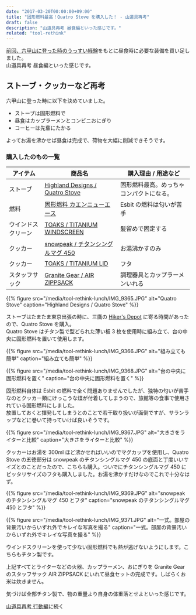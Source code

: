 ```yaml
---
date: "2017-03-20T00:00:00+09:00"
title: "固形燃料最高！Quatro Stove を購入した！ - 山道具再考"
draft: false
description: "山道具再考 昼食編といった感じです。"
related: "tool-rethink"
---
```


<!--more-->

[前回、六甲山に登った時のうっすい経験](/post/first-climb/)をもとに昼食時に必要な装備を買い足しました。  
山道具再考 昼食編といった感じです。

## ストーブ・クッカーなど再考

六甲山に登った時に以下を決めていました。

- ストーブは固形燃料で
- 昼食はカップラーメンとコンビニおにぎり
- コーヒーは先輩にたかる

よってお湯を沸かせば昼食は完成で、荷物を大幅に削減できそうです。

### 購入したのもの一覧

| アイテム | 商品名 | 購入理由 / 用途など |
| ------ | ------ | ------ |
| ストーブ | [Highland Designs / Quatro Stove](http://hikersdepot.jp/products/1277.html/) | 固形燃料最高。めっちゃコンパクトになる。 |
| 燃料 | [固形燃料 カエンニューエース](https://www.amazon.co.jp/dp/B00U3B5Q78/) | Esbit の燃料は匂いが苦手 |
| ウインドスクリーン | [TOAKS / TITANIUM WINDSCREEN](https://www.toaksoutdoor.com/collections/accessory/products/wsc) | 髪留めで固定する |
| クッカー | [snowpeak / チタンシングルマグ 450](https://store.snowpeak.co.jp/item/10053) | お湯沸かすのみ |
| クッカー | [TOAKS / TITANIUM LID](https://www.toaksoutdoor.com/collections/accessory/products/lid-new) | フタ |
| スタッフサック | [Granite Gear / AIR ZIPPSACK](http://www.granitegear.com/air-zippsack.html) | 調理器具とカップラーメンいれる |


{{% figure src="/media/tool-rethink-lunch/IMG_9365.JPG" alt="Quatro Stove" caption="Highland Designs / Quatro Stove" %}}

ストーブはたまたま東京出張の時に、三鷹の [Hiker&#039;s Depot](http://hikersdepot.jp/) に寄る時間があったので、Quatro Stove を購入。  
Quatro Stove はチタン製で型どられた薄い板 3 枚を使用時に組み立て、台の中央に固形燃料を置いて使用します。

{{% figure src="/media/tool-rethink-lunch/IMG_9366.JPG" alt="組み立ても簡単" caption="組み立ても簡単" %}}

{{% figure src="/media/tool-rethink-lunch/IMG_9368.JPG" alt="台の中央に固形燃料を置く" caption="台の中央に固形燃料を置く" %}}

固形燃料自体は Esbit の燃料で全く問題ありませんでしたが、独特の匂いが苦手なのとクッカー類にけっこうな煤が付着してしまうので、旅館等の食事で使用されている固形燃料にしました。  
放置しておくと揮発してしまうとのことで若干取り扱いが面倒ですが、サランラップなどに巻いて持っていけば良いそうです。

{{% figure src="/media/tool-rethink-lunch/IMG_9367.JPG" alt="大きさをライターと比較" caption="大きさをライターと比較" %}}

クッカーはお湯を 300ml ほど沸かせればいいのでマグカップを使用し、Quatro Stove の五徳部分は snowpeak のチタンシングルマグ 450 の底面と丁度いいサイズとのことだったので、こちらも購入。ついでにチタンシングルマグ 450 にピッタリサイズのフタも購入しました。お湯を沸かすだけなのでこれで十分なはず。

{{% figure src="/media/tool-rethink-lunch/IMG_9369.JPG" alt="snowpeak のチタンシングルマグ 450 とフタ" caption="snowpeak のチタンシングルマグ 450 とフタ" %}}

{{% figure src="/media/tool-rethink-lunch/IMG_9371.JPG" alt="一式。部屋の背景汚いからいずれ外でキレイな写真を撮る" caption="一式。部屋の背景汚いからいずれ外でキレイな写真を撮る" %}}

ウインドスクリーンを使って少ない固形燃料でも熱が逃げないようにします。こちらもチタン製です。

上記すべてとライターなどの火器、カップラーメン、おにぎりを Granite Gear のスタッフサック AIR ZIPPSACK にいれて昼食セットの完成です。しばらくお米は炊きません。

気づけば全部チタン製で、物の重量より自身の体重落とせよといった感じです。

[山道具再考 行動編](/post/tool-rethink-backpack/)に続く
